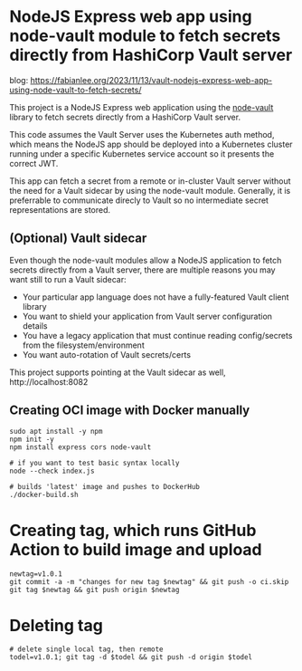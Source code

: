 # NodeJS Express web app using node-vault module to fetch secrets directly from HashiCorp Vault server

blog: https://fabianlee.org/2023/11/13/vault-nodejs-express-web-app-using-node-vault-to-fetch-secrets/

This project is a NodeJS Express web application using the [node-vault](https://github.com/nodevault/node-vault) library to fetch secrets directly from a HashiCorp
Vault server.

This code assumes the Vault Server uses the Kubernetes auth method, which means the NodeJS app should be deployed into a Kubernetes cluster running under a specific Kubernetes service account so it presents the correct JWT.

This app can fetch a secret from a remote or in-cluster Vault server without the need for a Vault sidecar by using the node-vault module. Generally, it is preferrable to communicate direcly to Vault so no intermediate secret representations are stored.


## (Optional) Vault sidecar

Even though the node-vault modules allow a NodeJS application to fetch secrets directly from a Vault server, there are multiple reasons you may want still to run a Vault sidecar:

* Your particular app language does not have a fully-featured Vault client library
* You want to shield your application from Vault server configuration details
* You have a legacy application that must continue reading config/secrets from the filesystem/environment
* You want auto-rotation of Vault secrets/certs

This project supports pointing at the Vault sidecar as well, http://localhost:8082


## Creating OCI image with Docker manually

```
sudo apt install -y npm
npm init -y
npm install express cors node-vault

# if you want to test basic syntax locally
node --check index.js

# builds 'latest' image and pushes to DockerHub
./docker-build.sh
```

# Creating tag, which runs GitHub Action to build image and upload

```
newtag=v1.0.1
git commit -a -m "changes for new tag $newtag" && git push -o ci.skip
git tag $newtag && git push origin $newtag
```

# Deleting tag

```
# delete single local tag, then remote
todel=v1.0.1; git tag -d $todel && git push -d origin $todel
```
